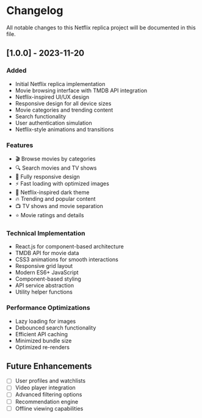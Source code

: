 ﻿# Changelog

All notable changes to this Netflix replica project will be documented in this file.

## [1.0.0] - 2023-11-20

### Added
- Initial Netflix replica implementation
- Movie browsing interface with TMDB API integration
- Netflix-inspired UI/UX design
- Responsive design for all device sizes
- Movie categories and trending content
- Search functionality
- User authentication simulation
- Netflix-style animations and transitions

### Features
- 🎬 Browse movies by categories
- 🔍 Search movies and TV shows
- 📱 Fully responsive design
- ⚡ Fast loading with optimized images
- 🎨 Netflix-inspired dark theme
- 🔥 Trending and popular content
- 📺 TV shows and movie separation
- ⭐ Movie ratings and details

### Technical Implementation
- React.js for component-based architecture
- TMDB API for movie data
- CSS3 animations for smooth interactions
- Responsive grid layout
- Modern ES6+ JavaScript
- Component-based styling
- API service abstraction
- Utility helper functions

### Performance Optimizations
- Lazy loading for images
- Debounced search functionality
- Efficient API caching
- Minimized bundle size
- Optimized re-renders

## Future Enhancements
- [ ] User profiles and watchlists
- [ ] Video player integration
- [ ] Advanced filtering options
- [ ] Recommendation engine
- [ ] Offline viewing capabilities
